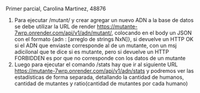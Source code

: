 Primer parcial, Carolina Martinez, 48876

1. Para ejecutar /mutant/ y crear agregar un nuevo ADN a la base de datos se debe utilizar la URL de render https://mutante-7wrp.onrender.com/api/v1/adn/mutant/, colocando en el body un JSON con el formato {adn : [arreglo de strings NxN]}, si devuelve  un HTTP OK si el ADN que enviaste corresponde al de un mutante, con un msj adicilonal que te dice si es mutante, pero si  devuelve un HTTP FORBIDDEN es por que no corresponde con los datos de un mutante
2. Luego para ejecutar el comando /stats hay que ir al siguiente URL https://mutante-7wrp.onrender.com/api/v1/adn/stats y podremos ver las estadísticas de forma separada, detallando la cantidad de humanos, cantidad de mutantes y ratio(cantidad de mutantes por cada humano)
